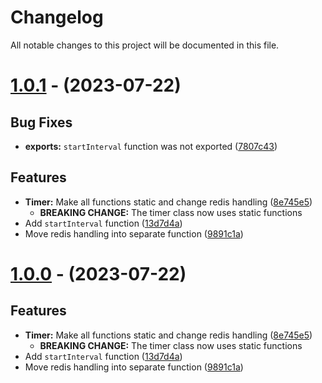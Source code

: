 # Changelog

All notable changes to this project will be documented in this file.

# [1.0.1](https://github.com/axisiscool/resumable-timer/tree/v1.0.1) - (2023-07-22)

## Bug Fixes

- **exports:** `startInterval` function was not exported ([7807c43](https://github.com/axisiscool/resumable-timer/commit/7807c4368ac2196c25112df82452109b9aea0885))

## Features

- **Timer:** Make all functions static and change redis handling ([8e745e5](https://github.com/axisiscool/resumable-timer/commit/8e745e57d1a178fb7c4989b50f3f04387828dd7b))
  - **BREAKING CHANGE:** The timer class now uses static functions
- Add `startInterval` function ([13d7d4a](https://github.com/axisiscool/resumable-timer/commit/13d7d4aafe2fe8e6d761c6fd7cb635062a9733b5))
- Move redis handling into separate function ([9891c1a](https://github.com/axisiscool/resumable-timer/commit/9891c1a950d68730c7e1c9115bd9db81ac9537a4))

# [1.0.0](https://github.com/axisiscool/resumable-timer/tree/v1.0.0) - (2023-07-22)

## Features

- **Timer:** Make all functions static and change redis handling ([8e745e5](https://github.com/axisiscool/resumable-timer/commit/8e745e57d1a178fb7c4989b50f3f04387828dd7b))
  - **BREAKING CHANGE:** The timer class now uses static functions
- Add `startInterval` function ([13d7d4a](https://github.com/axisiscool/resumable-timer/commit/13d7d4aafe2fe8e6d761c6fd7cb635062a9733b5))
- Move redis handling into separate function ([9891c1a](https://github.com/axisiscool/resumable-timer/commit/9891c1a950d68730c7e1c9115bd9db81ac9537a4))

